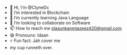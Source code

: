 - 👋 Hi, I’m @ClyneDc
- 👀 I’m interested in Blockchain
- 🌱 I’m currently learning Java Language
- 💞️ I’m looking to collaborate on Software
- 📫 How to reach me olasunkanmiazeez420@gmail.com
- 😄 Pronouns: Idaan
- ⚡ Fun fact: Jah cover me
-   my cup runneth over.

<!---
ClyneDc/ClyneDc is a ✨ special ✨ repository because its `README.md` (this file) appears on your GitHub profile.
You can click the Preview link to take a look at your changes.
--->
